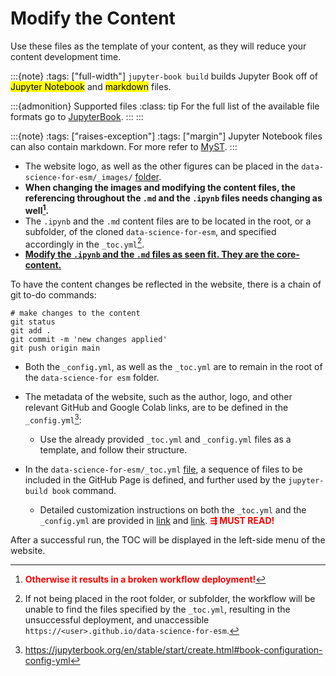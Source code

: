 Modify the Content
===============
Use these files as the template of your content, as they will reduce your content development time.

:::{note}
:tags: ["full-width"]
`jupyter-book build` builds Jupyter Book off of <mark>Jupyter Notebook</mark> and <mark>markdown</mark> files.
<!-- > <br />
\ -->
:::{admonition} Supported files
:class: tip
For the full list of the available file formats go to [JupyterBook](https://jupyterbook.org/en/stable/file-types/index.html).
:::
:::

:::{note}
:tags: ["raises-exception"]
:tags: ["margin"]
Jupyter Notebook files can also contain markdown. For more refer to [MyST](https://executablebooks.github.io/cookiecutter-jupyter-book/notebooks.html).
:::

* The website logo, as well as the other figures can be placed in the `data-science-for-esm/_images/` [folder][_images_folder].
* **When changing the images and modifying the content files, the referencing throughout the `.md` and the `.ipynb` files needs changing as well[^1].**
* The `.ipynb` and the `.md` content files are to be located in the root, or a subfolder, of the cloned `data-science-for-esm`, and specified accordingly in the `_toc.yml`[^2].
* **<ins>Modify the `.ipynb` and the `.md` files as seen fit. They are the core-content.</ins>**

To have the content changes be reflected in the website, there is a chain of git to-do commands:

<!-- git clone https://github.com/"owner"/data-science-for-esm.git -->
~~~
# make changes to the content
git status
git add .
git commit -m 'new changes applied'
git push origin main
~~~

* Both the `_config.yml`, as well as the `_toc.yml` are to remain in the root of the `data-science-for esm` folder.

* The metadata of the website, such as the author, logo, and other relevant GitHub and Google Colab links, are to be defined in the `_config.yml`[^3]:
    * Use the already provided `_toc.yml` and `_config.yml` files as a template, and follow their structure.

* In the `data-science-for-esm/_toc.yml` [file](https://github.com/fneum/data-science-for-esm/blob/bc6e35f5c007a33972d23d1df7e26c59f2a875dd/data-science-for-esm/_toc.yml), a sequence of files to be included in the GitHub Page is defined, and further used by the `jupyter-build book` command.
    * Detailed customization instructions on both the `_toc.yml` and the `_config.yml` are provided in [link][here_1] and [link][here_2]. <strong><font color='red'>⇶ MUST READ!</font></strong>

After a successful run, the TOC will be displayed in the left-side menu of the website.


[^1]: <strong><font color='red'>Otherwise it results in a broken workflow deployment!</font></strong>
[^2]: If not being placed in the root folder, or subfolder, the workflow will be unable to find the files specified by the `_toc.yml`, resulting in the unsuccessful deployment, and unaccessible `https://<user>.github.io/data-science-for-esm`.
[^3]: https://jupyterbook.org/en/stable/start/create.html#book-configuration-config-yml



[_images_folder]:   https://github.com/open-energy-transition/data-science-for-esm/tree/ce07272ac531acdbe4b6e18110c5fbc70f3b03c0/data-science-for-esm/_images
[here_1]:           https://jupyterbook.org/en/stable/structure/configure.html
[here_2]:           https://jupyterbook.org/en/stable/structure/toc.html